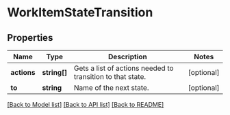# WorkItemStateTransition

## Properties
Name | Type | Description | Notes
------------ | ------------- | ------------- | -------------
**actions** | **string[]** | Gets a list of actions needed to transition to that state. | [optional] 
**to** | **string** | Name of the next state. | [optional] 

[[Back to Model list]](../README.md#documentation-for-models) [[Back to API list]](../README.md#documentation-for-api-endpoints) [[Back to README]](../README.md)


